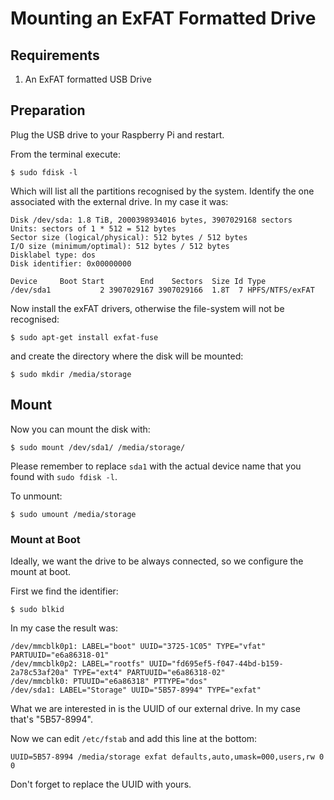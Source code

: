 # Mounting an ExFAT Formatted Drive

## Requirements

1. An ExFAT formatted USB Drive

## Preparation

Plug the USB drive to your Raspberry Pi and restart.

From the terminal execute:

```
$ sudo fdisk -l
```

Which will list all the partitions recognised by the system. Identify the one associated with the external drive. In my case it was:

```
Disk /dev/sda: 1.8 TiB, 2000398934016 bytes, 3907029168 sectors
Units: sectors of 1 * 512 = 512 bytes
Sector size (logical/physical): 512 bytes / 512 bytes
I/O size (minimum/optimal): 512 bytes / 512 bytes
Disklabel type: dos
Disk identifier: 0x00000000

Device     Boot Start        End    Sectors  Size Id Type
/dev/sda1           2 3907029167 3907029166  1.8T  7 HPFS/NTFS/exFAT
```

Now install the exFAT drivers, otherwise the file-system will not be recognised:

```
$ sudo apt-get install exfat-fuse
```

and create the directory where the disk will be mounted:

```
$ sudo mkdir /media/storage
```

## Mount

Now you can mount the disk with:

```
$ sudo mount /dev/sda1/ /media/storage/
```

Please remember to replace `sda1` with the actual device name that you found with `sudo fdisk -l`.

To unmount:

```
$ sudo umount /media/storage
```

### Mount at Boot

Ideally, we want the drive to be always connected, so we configure the mount at boot.

First we find the identifier:

```
$ sudo blkid
```

In my case the result was:

```
/dev/mmcblk0p1: LABEL="boot" UUID="3725-1C05" TYPE="vfat" PARTUUID="e6a86318-01"
/dev/mmcblk0p2: LABEL="rootfs" UUID="fd695ef5-f047-44bd-b159-2a78c53af20a" TYPE="ext4" PARTUUID="e6a86318-02"
/dev/mmcblk0: PTUUID="e6a86318" PTTYPE="dos"
/dev/sda1: LABEL="Storage" UUID="5B57-8994" TYPE="exfat"
```

What we are interested in is the UUID of our external drive. In my case that's "5B57-8994".

Now we can edit `/etc/fstab` and add this line at the bottom:

```
UUID=5B57-8994 /media/storage exfat defaults,auto,umask=000,users,rw 0 0
```

Don't forget to replace the UUID with yours.